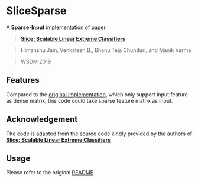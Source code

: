 # SliceSparse

A **Sparse-Input** implementation of paper

>[**Slice: Scalable Linear Extreme Classifiers**](http://manikvarma.org/code/Slice/download.html)

>Himanshu Jain, Venkatesh B., Bhanu Teja Chunduri, and Manik Varma

>WSDM 2019

## Features

Compared to the [original implementation](http://manikvarma.org/code/Slice/download.html), which only support input feature as dense matrix, this code could take sparse feature matrix as input. 

## Acknowledgement

The code is adapted from the source code kindly provided by the authors of [**Slice: Scalable Linear Extreme Classifiers**](http://manikvarma.org/code/Slice/download.html)

## Usage

Please refer to the original [README](Original_README.txt).

